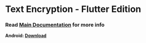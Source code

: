 # Text Encryption - Flutter Edition

### Read [Main Documentation](https://github.com/ivin-titus/Text-Encryption/blob/master/README.md) for more info

<b> Android: [Download](https://www.mediafire.com/file/npikkymx3hleurt/Text_Encryption.apk/file)</b>
